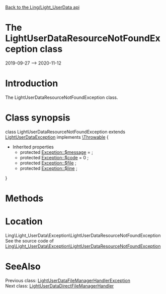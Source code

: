 [Back to the Ling/Light_UserData api](https://github.com/lingtalfi/Light_UserData/blob/master/doc/api/Ling/Light_UserData.md)



The LightUserDataResourceNotFoundException class
================
2019-09-27 --> 2020-11-12






Introduction
============

The LightUserDataResourceNotFoundException class.



Class synopsis
==============


class <span class="pl-k">LightUserDataResourceNotFoundException</span> extends [LightUserDataException](https://github.com/lingtalfi/Light_UserData/blob/master/doc/api/Ling/Light_UserData/Exception/LightUserDataException.md) implements [\Throwable](http://php.net/manual/en/class.throwable.php) {

- Inherited properties
    - protected  [Exception::$message](#property-message) =  ;
    - protected  [Exception::$code](#property-code) = 0 ;
    - protected  [Exception::$file](#property-file) ;
    - protected  [Exception::$line](#property-line) ;

}






Methods
==============






Location
=============
Ling\Light_UserData\Exception\LightUserDataResourceNotFoundException<br>
See the source code of [Ling\Light_UserData\Exception\LightUserDataResourceNotFoundException](https://github.com/lingtalfi/Light_UserData/blob/master/Exception/LightUserDataResourceNotFoundException.php)



SeeAlso
==============
Previous class: [LightUserDataFileManagerHandlerException](https://github.com/lingtalfi/Light_UserData/blob/master/doc/api/Ling/Light_UserData/Exception/LightUserDataFileManagerHandlerException.md)<br>Next class: [LightUserDataDirectFileManagerHandler](https://github.com/lingtalfi/Light_UserData/blob/master/doc/api/Ling/Light_UserData/FileManager/LightUserDataDirectFileManagerHandler.md)<br>
